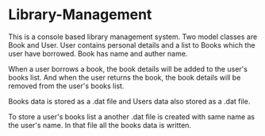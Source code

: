 # Library-Management

This is a console based library management system. Two model classes are Book and User.
User contains personal details and a list to Books which the user have borrowed.
Book has name and auther name.

When a user borrows a book, the book details will be added to the user's books list.
And when the user returns the book, the book details will be removed from the user's books list.

Books data is stored as a .dat file and Users data also stored as a .dat file.

To store a user's books list a another .dat file is created with same name as the user's name.
In that file all the books data is written.

